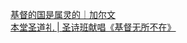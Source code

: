   
[基督的国是属灵的｜加尔文](http://www.dianyue.me/archives/499/cnvj2xyw1lb2dl0u/)  
[本堂圣道礼 | 圣诗班献唱《基督无所不在》](http://www.dianyue.me/archives/181/qpyra53hbps3hm3t/)